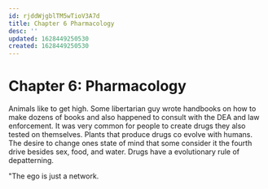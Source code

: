 ```yaml
---
id: rjddWjgblTM5wTioV3A7d
title: Chapter 6 Pharmacology
desc: ''
updated: 1628449250530
created: 1628449250530
---
```

# Chapter 6: Pharmacology
Animals like to get high. Some libertarian guy wrote handbooks on how to make dozens of books and also happened to consult with the DEA and law enforcement. It was very common for people to create drugs they also tested on themselves. Plants that produce drugs co evolve with humans. The desire to change ones state of mind that some consider it the fourth drive besides sex, food, and water. Drugs have a evolutionary rule of depatterning. 

"The ego is just a network.
